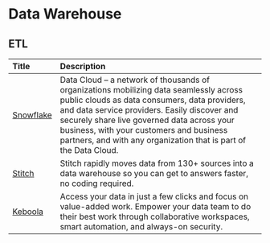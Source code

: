 # Data Warehouse

## ETL 

| Title | Description |
| :---         |          :--- |
| [Snowflake](https://www.snowflake.com)| Data Cloud – a network of thousands of organizations mobilizing data seamlessly across public clouds as data consumers, data providers, and data service providers. Easily discover and securely share live governed data across your business, with your customers and business partners, and with any organization that is part of the Data Cloud.|
| [Stitch](https://www.stitchdata.com) | Stitch rapidly moves data from 130+ sources into a data warehouse so you can get to answers faster, no coding required. |
| [Keboola](https://www.keboola.com) | Access your data in just a few clicks and focus on value-added work. Empower your data team to do their best work through collaborative workspaces, smart automation, and always-on security.|

